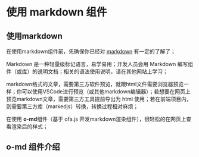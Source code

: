 # 使用 markdown 组件

## 使用markdown

在使用markdown组件前，先确保你已经对 [markdown](https://guides.github.com/features/mastering-markdown/) 有一定的了解了；

Markdown 是一种轻量级标记语言，易学易用；开发人员会用 Markdown 编写组件（或库）的说明文档；相关的语法使用说明，请在其他网站上学习；

markdown格式的文章，需要第三方软件预览，就跟html文件需要浏览器预览一样；你可以使用VSCode进行预览（或其他markdown编辑器）；若想要在网页上预览markdown文章，需要第三方工具提前导出为 html 使用；若在前端项目内，则需要第三方库（markedjs）转换，转换过程相对麻烦；


在使用 **o-md**组件（基于 ofa.js 开发markdown渲染组件），很轻松的在网页上查看渲染后的样式；

## o-md 组件介绍

